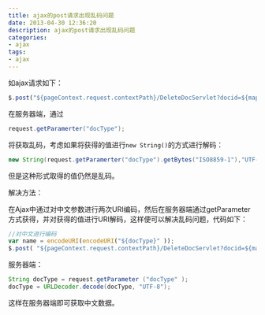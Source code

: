```yaml
---
title: ajax的post请求出现乱码问题
date: 2013-04-30 12:36:20
description: ajax的post请求出现乱码问题
categories: 
- ajax
tags:
- ajax
---
```


如ajax请求如下：
```js
$.post("${pageContext.request.contextPath}/DeleteDocServlet?docid=${map.docid}&docType=${map.docType}", data, callback);
```
在服务器端，通过
```java
request.getParamerter("docType");
```
将获取乱码，考虑如果将获得的值进行`new String()`的方式进行解码：
```java 
new String(request.getParamerter("docType").getBytes("ISO8859-1"),"UTF-8")
```
但是这种形式取得的值仍然是乱码。

解决方法：

在Ajax中通过对中文参数进行两次URI编码，然后在服务器端通过getParameter方式获得，并对获得的值进行URI解码，这样便可以解决乱码问题，代码如下：
```js
//对中文进行编码
var name = encodeURI(encodeURI("${docType}" ));
$.post( "${pageContext.request.contextPath}/DeleteDocServlet?docid=${map.docid}&docType=" +name+"");
```
服务器端：
```java
String docType = request.getParameter ("docType" );
docType = URLDecoder.decode(docType, "UTF-8");
```
这样在服务器端即可获取中文数据。
